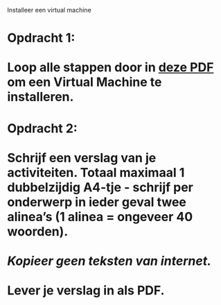 Installeer een virtual machine

# Opdracht 1:<br><br>Loop alle stappen door in [deze PDF](https://github.com/Amstelland-Software-Development/Basic-IT/blob/master/Les-4-BasicIT-VirtualMachines/taak01/Basic-IT-VM-installeren.pdf) om een Virtual Machine te installeren.

# Opdracht 2:<br><br>Schrijf een verslag van je activiteiten. Totaal maximaal 1 dubbelzijdig A4-tje - schrijf per onderwerp in ieder geval twee alinea’s (1 alinea = ongeveer 40 woorden).<br><br>*Kopieer geen teksten van internet.*<br><br>**Lever je verslag in als PDF.**


<!--- ------------ DIT COMMENTAAR LATEN STAAN AUB ------------
------------------ ------------------------------ ------------
------------------ eagle ref:76765547
------------------ ------------------------------ ------------
------------------ DIT COMMENTAAR LATEN STAAN AUB -------- -->